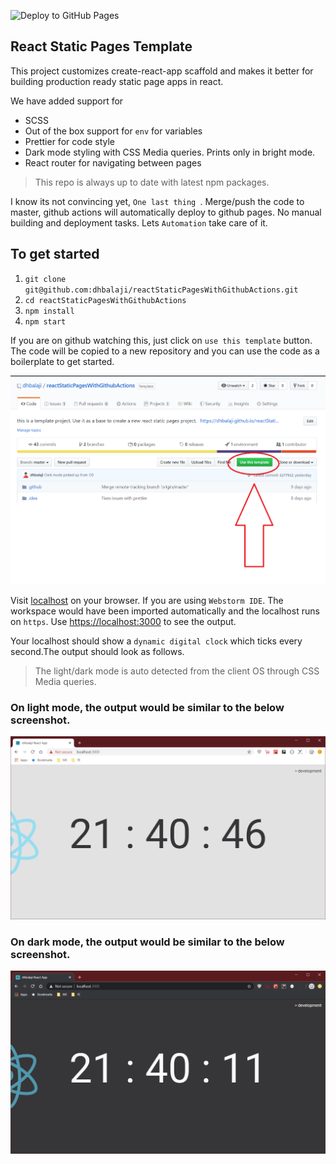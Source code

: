 ![Deploy to GitHub Pages](https://github.com/dhbalaji/reactStaticPageScaffolder/workflows/Deploy%20to%20GitHub%20Pages/badge.svg)

## React Static Pages Template

This project customizes create-react-app scaffold and makes it better for building production ready static page apps in react.

We have added support for 

* SCSS
* Out of the box support for `env` for variables
* Prettier for code style
* Dark mode styling with CSS Media queries. Prints only in bright mode.
* React router for navigating between pages

> This repo is always up to date with latest npm packages.

I know its not convincing yet, `One last thing `. Merge/push the code to master, github actions will automatically deploy to github pages. No manual building and deployment tasks. Lets `Automation` take care of it.

## To get started

1. `git clone git@github.com:dhbalaji/reactStaticPagesWithGithubActions.git`
2. `cd reactStaticPagesWithGithubActions`
3. `npm install`
4. `npm start`

If you are on github watching this, just click on `use this template` button. The code will be copied to a new repository and you can use the code as a boilerplate to get started.

![](./screenshots/github_use_template.png)

Visit [localhost](http://localhost:3000) on your browser. If you are using `Webstorm IDE`. The workspace would have been imported automatically and the localhost runs on `https`. Use <https://localhost:3000> to see the output.

Your localhost should show a `dynamic digital clock` which ticks every second.The output should look as follows.

> The light/dark mode is auto detected from the client OS through CSS Media queries.

### On light mode, the output would be similar to the below screenshot.

![](screenshots/light-mode-detection-css-media-query.PNG)

### On dark mode, the output would be similar to the below screenshot.

![](screenshots/dark-mode-detection-css-media-query.PNG)
